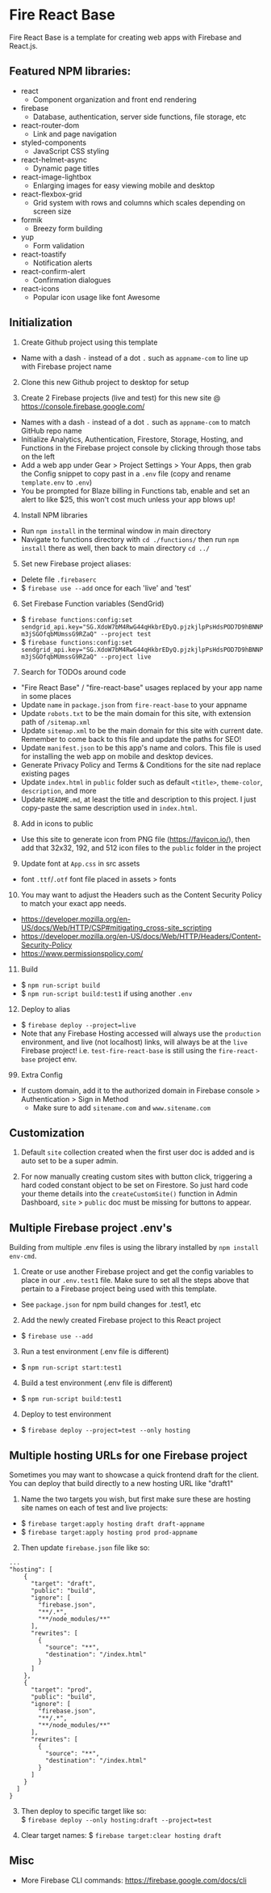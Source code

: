 # Fire React Base
Fire React Base is a template for creating web apps with Firebase and React.js.

## Featured NPM libraries:
* react 
    * Component organization and front end rendering
* firebase
    * Database, authentication, server side functions, file storage, etc
* react-router-dom
    * Link and page navigation
* styled-components
    * JavaScript CSS styling
* react-helmet-async
    * Dynamic page titles
* react-image-lightbox
    * Enlarging images for easy viewing mobile and desktop
* react-flexbox-grid
    * Grid system with rows and columns which scales depending on screen size
* formik
    * Breezy form building
* yup
    * Form validation
* react-toastify
    * Notification alerts
* react-confirm-alert
    * Confirmation dialogues
* react-icons
    * Popular icon usage like font Awesome

## Initialization

1. Create Github project using this template
- Name with a dash `-` instead of a dot `.` such as `appname-com` to line up with Firebase project name

2. Clone this new Github project to desktop for setup

3. Create 2 Firebase projects (live and test) for this new site @ https://console.firebase.google.com/
- Names with a dash `-` instead of a dot `.` such as `appname-com` to match GitHub repo name
- Initialize Analytics, Authentication, Firestore, Storage, Hosting, and Functions in the Firebase project console by clicking through those tabs on the left
- Add a web app under Gear > Project Settings > Your Apps, then grab the Config snippet to copy past in a `.env` file (copy and rename `template.env` to `.env`)
- You be prompted for Blaze billing in Functions tab, enable and set an alert to like $25, this won't cost much unless your app blows up!

4. Install NPM libraries
- Run `npm install` in the terminal window in main directory
- Navigate to functions directory with `cd ./functions/` then run `npm install` there as well, then back to main directory `cd ../`

5. Set new Firebase project aliases:
- Delete file `.firebaserc`
- $ `firebase use --add` once for each 'live' and 'test'

6. Set Firebase Function variables (SendGrid)
- $ `firebase functions:config:set sendgrid_api.key="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" --project test`
- $ `firebase functions:config:set sendgrid_api.key="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" --project live`

7. Search for TODOs around code
- "Fire React Base" / "fire-react-base" usages replaced by your app name in some places
- Update `name` in `package.json` from `fire-react-base` to your appname
- Update `robots.txt` to be the main domain for this site, with extension path of `/sitemap.xml`
- Update `sitemap.xml` to be the main domain for this site with current date. Remember to come back to this file and update the paths for SEO!
- Update `manifest.json` to be this app's name and colors. This file is used for installing the web app on mobile and desktop devices.
- Generate Privacy Policy and Terms & Conditions for the site nad replace existing pages
- Update `index.html` in `public` folder such as default `<title>`, `theme-color`, `description`, and more
- Update `README.md`, at least the title and description to this project. I just copy-paste the same description used in `index.html`.

8. Add in icons to public 
- Use this site to generate icon from PNG file (https://favicon.io/), then add that 32x32, 192, and 512 icon files to the `public` folder in the project

9. Update font at `App.css` in src assets
- font `.ttf`/`.otf` font file placed in assets > fonts

10. You may want to adjust the Headers such as the Content Security Policy to match your exact app needs.
- https://developer.mozilla.org/en-US/docs/Web/HTTP/CSP#mitigating_cross-site_scripting
- https://developer.mozilla.org/en-US/docs/Web/HTTP/Headers/Content-Security-Policy
- https://www.permissionspolicy.com/

11. Build 
- $ `npm run-script build`
- $ `npm run-script build:test1` if using another `.env`

12. Deploy to alias
- $ `firebase deploy --project=live`
- Note that any Firebase Hosting accessed will always use the `production` environment, and live (not localhost) links, will always be at the `live` Firebase project! i.e. `test-fire-react-base` is still using the `fire-react-base` project env.

99. Extra Config
- If custom domain, add it to the authorized domain in Firebase console > Authentication > Sign in Method 
    - Make sure to add `sitename.com` and `www.sitename.com`

## Customization

1. Default `site` collection created when the first user doc is added and is auto set to be a super admin.

2. For now manually creating custom sites with button click, triggering a hard coded constant object to be set on Firestore. So just hard code your theme details into the `createCustomSite()` function in Admin Dashboard, `site` > `public` doc must be missing for buttons to appear.

## Multiple Firebase project .env's 
Building from multiple .env files is using the library installed by `npm install env-cmd`.

1. Create or use another Firebase project and get the config variables to place in our `.env.test1` file. Make sure to set all the steps above that pertain to a Firebase project being used with this template.
- See `package.json` for npm build changes for .test1, etc

2. Add the newly created Firebase project to this React project
- $ `firebase use --add`

3. Run a test environment (.env file is different)
- $ `npm run-script start:test1`

4. Build a test environment (.env file is different)
- $ `npm run-script build:test1` 

4. Deploy to test environment
- $ `firebase deploy --project=test --only hosting`

## Multiple hosting URLs for one Firebase project 
Sometimes you may want to showcase a quick frontend draft for the client. You can deploy that build directly to a new hosting URL like "draft1"

1. Name the two targets you wish, but first make sure these are hosting site names on each of test and live projects:
-  $ `firebase target:apply hosting draft draft-appname`  
-  $ `firebase target:apply hosting prod prod-appname`  
 
2. Then update `firebase.json` file like so:  
```
...
"hosting": [
    {
      "target": "draft",
      "public": "build",
      "ignore": [
        "firebase.json",
        "**/.*",
        "**/node_modules/**"
      ],
      "rewrites": [
        {
          "source": "**",
          "destination": "/index.html"
        }
      ]
    },
    {
      "target": "prod",
      "public": "build",
      "ignore": [
        "firebase.json",
        "**/.*",
        "**/node_modules/**"
      ],
      "rewrites": [
        {
          "source": "**",
          "destination": "/index.html"
        }
      ]
    }
  ]
}

```  

3. Then deploy to specific target like so:  
 $ `firebase deploy --only hosting:draft --project=test`

4. Clear target names:
 $ `firebase target:clear hosting draft`

## Misc
- More Firebase CLI commands: https://firebase.google.com/docs/cli